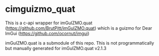 # cimguizmo_quat

This is a c-api wrapper for imGuIZMO.quat (https://github.com/BrutPitt/imGuIZMO.quat)  which is a guizmo for Dear ImGui (https://github.com/ocornut/imgui)

imGuIZMO.quat is a submodule of this repo. This is not programmatically but manually generated for imGuIZMO.quat v2.1.3
